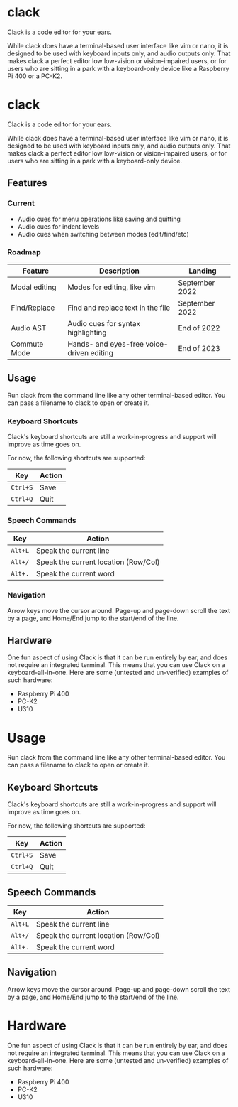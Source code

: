 # clack

Clack is a code editor for your ears.

While clack does have a terminal-based user interface like vim or nano, it is designed to be used with keyboard inputs only, and audio outputs only. That makes clack a perfect editor low low-vision or vision-impaired users, or for users who are sitting in a park with a keyboard-only device like a Raspberry Pi 400 or a PC-K2.

# clack

Clack is a code editor for your ears.

While clack does have a terminal-based user interface like vim or nano, it is designed to be used with keyboard inputs only, and audio outputs only. That makes clack a perfect editor low low-vision or vision-impaired users, or for users who are sitting in a park with a keyboard-only device.

## Features

### Current

-   Audio cues for menu operations like saving and quitting
-   Audio cues for indent levels
-   Audio cues when switching between modes (edit/find/etc)

### Roadmap

| Feature       | Description                               | Landing        |
| ------------- | ----------------------------------------- | -------------- |
| Modal editing | Modes for editing, like vim               | September 2022 |
| Find/Replace  | Find and replace text in the file         | September 2022 |
| Audio AST     | Audio cues for syntax highlighting        | End of 2022    |
| Commute Mode  | Hands- and eyes-free voice-driven editing | End of 2023    |

## Usage

Run clack from the command line like any other terminal-based editor. You can pass a filename to clack to open or create it.

### Keyboard Shortcuts

Clack's keyboard shortcuts are still a work-in-progress and support will improve as time goes on.

For now, the following shortcuts are supported:

| Key      | Action |
| -------- | ------ |
| `Ctrl+S` | Save   |
| `Ctrl+Q` | Quit   |

### Speech Commands

| Key     | Action                               |
| ------- | ------------------------------------ |
| `Alt+L` | Speak the current line               |
| `Alt+/` | Speak the current location (Row/Col) |
| `Alt+.` | Speak the current word               |

### Navigation

Arrow keys move the cursor around. Page-up and page-down scroll the text by a page, and Home/End jump to the start/end of the line.

## Hardware

One fun aspect of using Clack is that it can be run entirely by ear, and does not require an integrated terminal. This means that you can use Clack on a keyboard-all-in-one. Here are some (untested and un-verified) examples of such hardware:

-   Raspberry Pi 400
-   PC-K2
-   U310

# Usage

Run clack from the command line like any other terminal-based editor. You can pass a filename to clack to open or create it.

## Keyboard Shortcuts

Clack's keyboard shortcuts are still a work-in-progress and support will improve as time goes on.

For now, the following shortcuts are supported:

| Key      | Action |
| -------- | ------ |
| `Ctrl+S` | Save   |
| `Ctrl+Q` | Quit   |

## Speech Commands

| Key     | Action                               |
| ------- | ------------------------------------ |
| `Alt+L` | Speak the current line               |
| `Alt+/` | Speak the current location (Row/Col) |
| `Alt+.` | Speak the current word               |

## Navigation

Arrow keys move the cursor around. Page-up and page-down scroll the text by a page, and Home/End jump to the start/end of the line.

# Hardware

One fun aspect of using Clack is that it can be run entirely by ear, and does not require an integrated terminal. This means that you can use Clack on a keyboard-all-in-one. Here are some (untested and un-verified) examples of such hardware:

-   Raspberry Pi 400
-   PC-K2
-   U310
